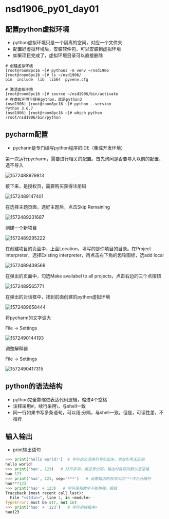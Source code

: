 # nsd1906_py01_day01

## 配置python虚拟环境

- python虚拟环境只是一个隔离的空间，对应一个文件夹
- 配置好虚拟环境后，安装软件包，可以安装到虚拟环境
- 如果项目完成了，虚拟环境目录可以直接删除

```shell
# 创建虚拟环境
[root@room8pc16 ~]# python3 -m venv ~/nsd1906
[root@room8pc16 ~]# ls ~/nsd1906/
bin  include  lib  lib64  pyvenv.cfg

# 激活虚拟环境
[root@room8pc16 ~]# source ~/nsd1906/bin/activate
# 在虚拟环境下使用python，就是python3
(nsd1906) [root@room8pc16 ~]# python --version
Python 3.6.7
(nsd1906) [root@room8pc16 ~]# which python
/root/nsd1906/bin/python
```

## pycharm配置

- pycharm是专门编写python程序的IDE（集成开发环境）

第一次运行pycharm，需要进行相关的配置。首先询问是否要导入以前的配置，选不导入

![1572488979813](/root/.config/Typora/typora-user-images/1572488979813.png)

接下来，是授权页，需要购买获得注册码

![1572489147401](/root/.config/Typora/typora-user-images/1572489147401.png)

在选择主题页面，选好主题后，点击Skip Remaining

![1572489231687](/root/.config/Typora/typora-user-images/1572489231687.png)

创建一个新项目

![1572489295222](/root/.config/Typora/typora-user-images/1572489295222.png)

在创建项目的页面中，上面Location，填写的是你项目的目录。在Project Interpreter，选择Existing interpreter，再点击右下角的齿轮图标，选add local

![1572489439569](/root/.config/Typora/typora-user-images/1572489439569.png)

在弹出的页面中，勾选Make availabel to all projects，点击右边的三个点按钮

![1572489565771](/root/.config/Typora/typora-user-images/1572489565771.png)

在弹出的对话框中，找到前面创建的python虚拟环境

![1572489658444](/root/.config/Typora/typora-user-images/1572489658444.png)

将pycharm的文字调大

File -> Settings

![1572490144193](/root/.config/Typora/typora-user-images/1572490144193.png)

调整解释器

File -> Settings

![1572490417315](/root/.config/Typora/typora-user-images/1572490417315.png)

## python的语法结构

- python完全靠缩进表达代码逻辑，缩进4个空格
- 注释采用#，续行采用\\，与shell一致
- 同一行如果书写多条语句，可以用;分隔，与shell一致。但是，可读性差，不推荐

## 输入输出

- print输出语句

```python
>>> print('hello world!')  # 字符串必须用引号引起来，单双引号无区别
hello world!
>>> print('hao', 123)   # 打印多项，用逗号分隔，输出时各项间默认是空格
hao 123
>>> print('hao', 123, sep='***')   # 设置输出的各项间以***作为分隔符
hao***123
>>> print('hao' + 123)   # 字符串和数字不能拼接，报错
Traceback (most recent call last):
  File "<stdin>", line 1, in <module>
TypeError: must be str, not int
>>> print('hao' + '123')   # 字符串拼接用+
hao123
```









